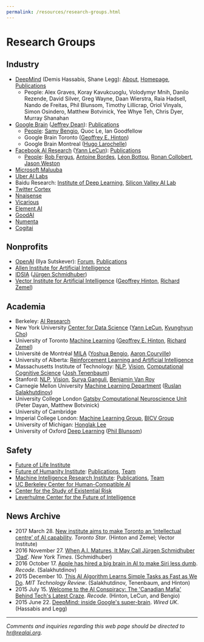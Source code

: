 ```yaml
---
permalink: /resources/research-groups.html
---
```

# Research Groups

## Industry

* [DeepMind](http://realai.org/labs/deepmind.html) (Demis Hassabis, Shane Legg): [About](https://deepmind.com/about/), [Homepage](https://deepmind.com/), [Publications](http://realai.org/labs/deepmind-publications.html)
  * People: Alex Graves, Koray Kavukcuoglu, Volodymyr Mnih, Danilo Rezende, David Silver, Greg Wayne, Daan Wierstra, Raia Hadsell, Nando de Freitas, Phil Blunsom, Timothy Lillicrap, Oriol Vinyals, Simon Osindero, Matthew Botvinick, Yee Whye Teh, Chris Dyer, Murray Shanahan
* [Google Brain](https://research.google.com/teams/brain/) ([Jeffrey Dean](https://research.google.com/pubs/jeff.html)): [Publications](http://realai.org/resources/google-brain-publications.html)
  * [People](https://research.google.com/people/BrainTeam.html): [Samy Bengio](https://research.google.com/pubs/bengio.html), Quoc Le, Ian Goodfellow
  * Google Brain Toronto ([Geoffrey E. Hinton](https://research.google.com/pubs/GeoffreyHinton.html))
  * Google Brain Montreal ([Hugo Larochelle](https://research.google.com/pubs/105144.html))
* [Facebook AI Research](https://research.fb.com/category/facebook-ai-research-fair/) ([Yann LeCun](http://yann.lecun.com/)): [Publications](http://realai.org/resources/fair-publications.html)
  * [People](https://research.fb.com/people/?letter=&cat=13): [Rob Fergus](https://research.fb.com/people/fergus-rob/), [Antoine Bordes](https://research.fb.com/people/bordes-antoine/), [Léon Bottou](https://research.fb.com/people/bottou-leon/), [Ronan Collobert](https://research.fb.com/people/collobert-ronan/), [Jason Weston](https://research.fb.com/people/weston-jason/)
* [Microsoft Maluuba](http://www.maluuba.com/)
* [Uber AI Labs](https://www.uber.com/info/ailabs/)
* Baidu Research: [Institute of Deep Learning](http://research.baidu.com/institute-of-deep-learning/), [Silicon Valley AI Lab](http://research.baidu.com/silicon-valley-ai-lab/)
* [Twitter Cortex](https://cortex.twitter.com/)
* [Nnaisense](https://nnaisense.com/)
* [Vicarious](http://www.vicarious.com/)
* [Element AI](https://www.elementai.com/research)
* [GoodAI](https://www.goodai.com/)
* [Numenta](http://numenta.com/)
* [Cogitai](http://www.cogitai.com/)

## Nonprofits

* [OpenAI](https://openai.com/) (Ilya Sutskever): [Forum](https://discuss.openai.com/), [Publications](http://realai.org/labs/openai-publications.html)
* [Allen Institute for Artificial Intelligence](http://allenai.org/)
* [IDSIA](http://www.idsia.ch/) ([Jürgen Schmidhuber](http://people.idsia.ch/~juergen/))
* [Vector Institute for Artificial Intelligence](http://vectorinstitute.ai/) ([Geoffrey Hinton](https://s3.ca-central-1.amazonaws.com/vectorinstitute.ai/resources/Hinton_Bio.pdf), [Richard Zemel](https://s3.ca-central-1.amazonaws.com/vectorinstitute.ai/resources/Zemel_Bio.pdf))

## Academia

* Berkeley: [AI Research](http://bair.berkeley.edu/)
* New York University [Center for Data Science](http://cds.nyu.edu/) ([Yann LeCun](http://yann.lecun.com/), [Kyunghyun Cho](http://www.kyunghyuncho.me/))
* University of Toronto [Machine Learning](http://learning.cs.toronto.edu/) ([Geoffrey E. Hinton](http://www.cs.toronto.edu/~hinton/), [Richard Zemel](http://www.cs.toronto.edu/~zemel/inquiry/home.php))
* Université de Montréal [MILA](https://mila.umontreal.ca/en/) ([Yoshua Bengio](http://www.iro.umontreal.ca/~bengioy/yoshua_en/index.html), [Aaron Courville](https://mila.umontreal.ca/en/person/aaron-courville/))
* University of Alberta: [Reinforcement Learning and Artificial Intelligence](http://spaces.facsci.ualberta.ca/rlai/)
* Massachusetts Institute of Technology: [NLP](http://nlp.csail.mit.edu/), [Vision](http://groups.csail.mit.edu/vision/welcome/), [Computational Cognitive Science](http://cocosci.mit.edu/) ([Josh Tenenbaum](http://web.mit.edu/cocosci/josh.html))
* Stanford: [NLP](http://nlp.stanford.edu/), [Vision](http://vision.stanford.edu/), [Surya Ganguli](https://ganguli-gang.stanford.edu/surya.html), [Benjamin Van Roy](https://web.stanford.edu/~bvr/)
* Carnegie Mellon University [Machine Learning Department](http://www.ml.cmu.edu/) ([Ruslan Salakhutdinov](http://www.cs.cmu.edu/~rsalakhu/))
* University College London [Gatsby Computational Neuroscience Unit](http://www.gatsby.ucl.ac.uk/) (Peter Dayan, Matthew Botvinick)
* University of Cambridge
* Imperial College London: [Machine Learning Group](http://wp.doc.ic.ac.uk/mlg/), [BICV Group](http://www.bicv.org/)
* University of Michigan: [Honglak Lee](http://web.eecs.umich.edu/~honglak/)
* University of Oxford [Deep Learning](http://www.cs.ox.ac.uk/projects/DeepLearn/) ([Phil Blunsom](http://www.cs.ox.ac.uk/people/phil.blunsom/))

## Safety

* [Future of Life Institute](https://futureoflife.org/)
* [Future of Humanity Institute](https://www.fhi.ox.ac.uk/): [Publications](http://www.fhi.ox.ac.uk/publications/), [Team](https://www.fhi.ox.ac.uk/about/the-team/)
* [Machine Intelligence Research Institute](https://intelligence.org/): [Publications](https://intelligence.org/all-publications/), [Team](https://intelligence.org/team/)
* [UC Berkeley Center for Human-Compatible AI](http://humancompatible.ai/)
* [Center for the Study of Existential Risk](http://cser.org/)
* [Leverhulme Center for the Future of Intelligence](http://lcfi.ac.uk/)

## News Archive

* 2017 March 28. [New institute aims to make Toronto an ‘intellectual centre’ of AI capability](https://www.thestar.com/news/gta/2017/03/28/new-toronto-institute-aims-to-be-worldwide-supplier-of-artificial-intelligence-capability.html). *Toronto Star*. (Hinton and Zemel; Vector Institute)
* 2016 November 27. [When A.I. Matures, It May Call Jürgen Schmidhuber ‘Dad’](https://www.nytimes.com/2016/11/27/technology/artificial-intelligence-pioneer-jurgen-schmidhuber-overlooked.html). *New York Times*. (Schmidhuber)
* 2016 October 17. [Apple has hired a big brain in AI to make Siri less dumb](https://www.recode.net/2016/10/17/13305914/apple-hire-cmu-artificial-intelligence). *Recode*. (Salakhutdinov)
* 2015 December 10. [This AI Algorithm Learns Simple Tasks as Fast as We Do](https://www.technologyreview.com/s/544376/this-ai-algorithm-learns-simple-tasks-as-fast-as-we-do/). *MIT Technology Review*. (Salakhutdinov, Tenenbaum, and Hinton)
* 2015 July 15. [Welcome to the AI Conspiracy: The 'Canadian Mafia' Behind Tech's Latest Craze](https://www.recode.net/2015/7/15/11614684/ai-conspiracy-the-scientists-behind-deep-learning). *Recode*. (Hinton, LeCun, and Bengio)
* 2015 June 22. [DeepMind: inside Google's super-brain](http://www.wired.co.uk/article/deepmind). *Wired UK*. (Hassabis and Legg)

---

*Comments and inquiries regarding this web page should be directed to [hr@realai.org](mailto:hr@realai.org).*
